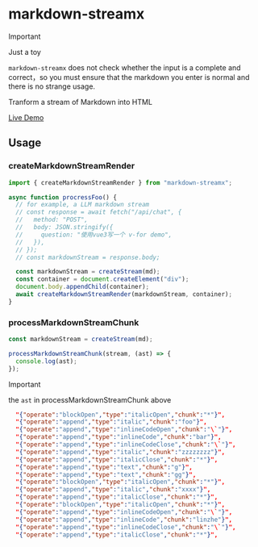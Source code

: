 # markdown-streamx

> [!IMPORTANT]
> Just a toy
>
> `markdown-streamx` does not check whether the input is a complete and correct，so you must ensure that the markdown you enter is normal and there is no strange usage.

Tranform a stream of Markdown into HTML

[Live Demo](https://linzhe141.github.io/markdown-stream/)

## Usage

### createMarkdownStreamRender

```ts
import { createMarkdownStreamRender } from "markdown-streamx";

async function procressFoo() {
  // for example, a LLM markdown stream
  // const response = await fetch("/api/chat", {
  //   method: "POST",
  //   body: JSON.stringify({
  //     question: "使用vue3写一个 v-for demo",
  //   }),
  // });
  // const markdownStream = response.body;

  const markdownStream = createStream(md);
  const container = document.createElement("div");
  document.body.appendChild(container);
  await createMarkdownStreamRender(markdownStream, container);
}
```

### processMarkdownStreamChunk

```ts
const markdownStream = createStream(md);

processMarkdownStreamChunk(stream, (ast) => {
  console.log(ast);
});
```

> [!IMPORTANT]
> the `ast` in processMarkdownStreamChunk above

```json
  "{"operate":"blockOpen","type":"italicOpen","chunk":"*"}",
  "{"operate":"append","type":"italic","chunk":"foo"}",
  "{"operate":"append","type":"inlineCodeOpen","chunk":"\`"}",
  "{"operate":"append","type":"inlineCode","chunk":"bar"}",
  "{"operate":"append","type":"inlineCodeClose","chunk":"\`"}",
  "{"operate":"append","type":"italic","chunk":"zzzzzzzz"}",
  "{"operate":"append","type":"italicClose","chunk":"*"}",
  "{"operate":"append","type":"text","chunk":"g"}",
  "{"operate":"append","type":"text","chunk":"gg"}",
  "{"operate":"blockOpen","type":"italicOpen","chunk":"*"}",
  "{"operate":"append","type":"italic","chunk":"xxxx"}",
  "{"operate":"append","type":"italicClose","chunk":"*"}",
  "{"operate":"blockOpen","type":"italicOpen","chunk":"*"}",
  "{"operate":"append","type":"inlineCodeOpen","chunk":"\`"}",
  "{"operate":"append","type":"inlineCode","chunk":"linzhe"}",
  "{"operate":"append","type":"inlineCodeClose","chunk":"\`"}",
  "{"operate":"append","type":"italicClose","chunk":"*"}",
```
